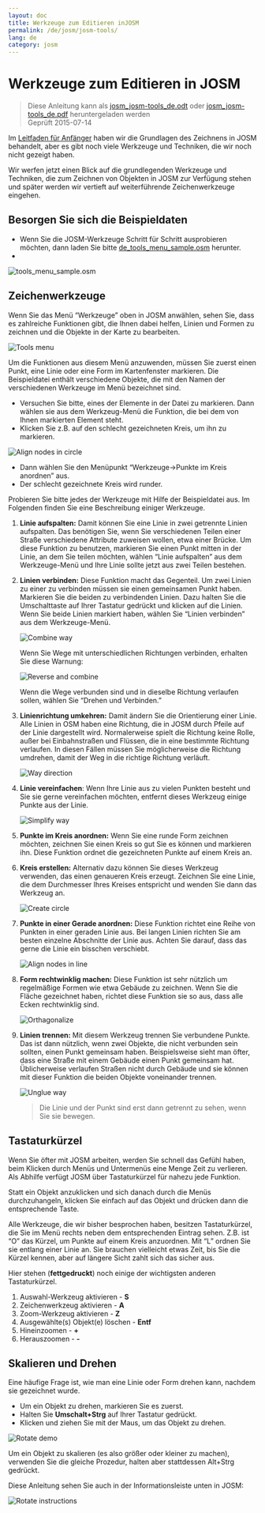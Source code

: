 ```yaml
---
layout: doc
title: Werkzeuge zum Editieren inJOSM
permalink: /de/josm/josm-tools/
lang: de
category: josm
---
```


Werkzeuge zum Editieren in JOSM
==================

> Diese Anleitung kann als  [josm_josm-tools_de.odt](/files/josm_josm-tools_de.odt) oder [josm_josm-tools_de.pdf](/files/josm_josm-tools_de.pdf) heruntergeladen werden  
Geprüft 2015-07-14  

Im [Leitfaden für Anfänger](/de/josm/start-josm) haben wir die Grundlagen des Zeichnens in 
JOSM behandelt, aber es gibt noch viele Werkzeuge und Techniken, die wir noch nicht gezeigt haben.

Wir werfen jetzt einen Blick auf die grundlegenden Werkzeuge und Techniken, 
die zum Zeichnen von Objekten in JOSM zur Verfügung stehen und später werden wir 
vertieft auf weiterführende Zeichenwerkzeuge eingehen.

Besorgen Sie sich die Beispieldaten
-------------------

- Wenn Sie die JOSM-Werkzeuge Schritt für Schritt ausprobieren möchten, dann laden Sie 
    bitte [de_tools_menu_sample.osm](/files/de_tools_menu_sample.osm) herunter.
- 

![tools_menu_sample.osm][]

Zeichenwerkzeuge
-------------

Wenn Sie das Menü “Werkzeuge” oben in JOSM anwählen, sehen Sie, dass es 
zahlreiche Funktionen gibt, die Ihnen dabei helfen, Linien und Formen zu zeichnen 
und die Objekte in der Karte zu bearbeiten.

 
 
 

![Tools menu][]

Um die Funktionen aus diesem Menü anzuwenden, müssen Sie zuerst 
einen Punkt, eine Linie oder eine Form im Kartenfenster markieren. Die Beispieldatei enthält verschiedene 
Objekte, die mit den Namen der verschiedenen Werkzeuge im Menü bezeichnet sind.

- Versuchen Sie bitte, eines der Elemente in der Datei zu markieren. Dann wählen sie aus dem Werkzeug-Menü 
    die Funktion, die bei dem von Ihnen 
    markierten Element steht.
- Klicken Sie z.B. auf den schlecht gezeichneten Kreis, um ihn zu markieren.

![Align nodes in circle][]

- Dann wählen Sie den Menüpunkt “Werkzeuge->Punkte im Kreis anordnen” aus.
- Der schlecht gezeichnete Kreis wird runder.

Probieren Sie bitte jedes der Werkzeuge mit Hilfe der Beispieldatei aus. Im Folgenden 
finden Sie eine Beschreibung einiger Werkzeuge.

1. **Linie aufspalten:** Damit können Sie eine Linie in zwei getrennte Linien aufspalten. 
    Das benötigen Sie, wenn Sie verschiedenen Teilen einer Straße verschiedene 
    Attribute zuweisen wollen, etwa einer Brücke. Um diese Funktion zu benutzen, 
    markieren Sie einen Punkt mitten in der Linie, an dem Sie teilen möchten, wählen “Linie aufspalten” 
    aus dem Werkzeuge-Menü und Ihre Linie sollte jetzt aus zwei Teilen bestehen.

2. **Linien verbinden:** Diese Funktion macht das Gegenteil. Um zwei Linien zu einer 
    zu verbinden müssen sie einen gemeinsamen Punkt haben. Markieren Sie 
    die beiden zu verbindenden Linien. Dazu halten 
    Sie die Umschalttaste auf Ihrer Tastatur gedrückt 
    und klicken auf die Linien. Wenn Sie beide Linien markiert haben, 
    wählen Sie “Linien verbinden” aus dem Werkzeuge-Menü.

    ![Combine way][]

    Wenn Sie Wege mit unterschiedlichen Richtungen verbinden, erhalten Sie 
    diese Warnung:

    ![Reverse and combine][]

    Wenn die Wege verbunden sind und in dieselbe Richtung verlaufen sollen, wählen 
    Sie “Drehen und Verbinden.”

3. **Linienrichtung umkehren:** Damit ändern Sie die Orientierung einer Linie. Alle Linien in 
    OSM haben eine Richtung, die in JOSM durch Pfeile auf der Linie dargestellt wird. 
    Normalerweise spielt die Richtung keine Rolle, außer bei Einbahnstraßen und 
    Flüssen, die in eine bestimmte Richtung verlaufen. In diesen Fällen müssen Sie möglicherweise 
    die Richtung umdrehen, damit der Weg in die richtige Richtung verläuft.

    ![Way direction][]

4. **Linie vereinfachen**: Wenn Ihre Linie aus zu vielen Punkten besteht und Sie sie gerne 
    vereinfachen möchten, entfernt dieses Werkzeug einige Punkte aus der Linie.

    ![Simplify way][]

5. **Punkte im Kreis anordnen:** Wenn Sie eine runde Form zeichnen 
    möchten, zeichnen Sie einen Kreis so gut Sie es können und markieren ihn. 
    Diese Funktion ordnet die gezeichneten Punkte auf einem Kreis an.

6. **Kreis erstellen:** Alternativ dazu können Sie dieses Werkzeug 
    verwenden, das einen genaueren Kreis erzeugt. Zeichnen Sie eine Linie, die dem 
    Durchmesser Ihres Kreises entspricht und wenden Sie dann das Werkzeug an.

    ![Create circle][]

7. **Punkte in einer Gerade anordnen:** Diese Funktion richtet eine Reihe von Punkten 
    in einer geraden Linie aus. Bei langen Linien richten Sie am besten 
    einzelne Abschnitte der Linie aus. Achten Sie darauf, dass das gerne 
    die Linie ein bisschen verschiebt.

    ![Align nodes in line][]

8. **Form rechtwinklig machen:** Diese Funktion ist sehr nützlich um 
    regelmäßige Formen wie etwa Gebäude zu zeichnen. Wenn Sie die Fläche gezeichnet haben, 
    richtet diese Funktion sie so aus, dass alle Ecken rechtwinklig sind.

    ![Orthagonalize][]

9. **Linien trennen:** Mit diesem Werkzeug trennen Sie verbundene Punkte. 
    Das ist dann nützlich, wenn zwei Objekte, die nicht verbunden sein sollten, 
    einen Punkt gemeinsam haben. Beispielsweise sieht man öfter, dass eine Straße mit einem 
    Gebäude einen Punkt gemeinsam hat. Üblicherweise verlaufen Straßen nicht durch Gebäude 
    und sie können mit dieser Funktion die beiden Objekte voneinander 
    trennen.

    ![Unglue way][]

    > Die Linie und der Punkt sind erst dann getrennt zu sehen, wenn Sie sie bewegen.

Tastaturkürzel
------------------

Wenn Sie öfter mit JOSM arbeiten, werden Sie schnell das Gefühl haben, 
beim Klicken durch Menüs und Untermenüs eine Menge Zeit zu verlieren. Als Abhilfe verfügt JOSM über Tastaturkürzel 
für nahezu jede Funktion.

Statt ein Objekt anzuklicken und sich danach durch die Menüs 
durchzuhangeln, klicken Sie einfach auf das Objekt und drücken dann die entsprechende Taste.

Alle Werkzeuge, die wir bisher besprochen haben, besitzen Tastaturkürzel, die 
Sie im Menü rechts neben dem entsprechenden Eintrag sehen. Z.B. ist “O” 
das Kürzel, um Punkte auf einem Kreis anzuordnen. Mit “L” ordnen Sie sie entlang einer Linie an. 
Sie brauchen vielleicht etwas Zeit, bis Sie die Kürzel kennen, aber auf längere 
Sicht zahlt sich das sicher aus.

Hier stehen (**fettgedruckt**) noch einige der wichtigsten anderen Tastaturkürzel.

1. Auswahl-Werkzeug aktivieren - **S**
2. Zeichenwerkzeug aktivieren - **A**
3. Zoom-Werkzeug aktivieren - **Z**
4. Ausgewählte(s) Objekt(e) löschen - **Entf**
5. Hineinzoomen - **+**
6. Herauszoomen - **-**


Skalieren und Drehen
----------------

Eine häufige Frage ist, wie man eine Linie oder Form drehen kann, nachdem 
sie gezeichnet wurde.

- Um ein Objekt zu drehen, markieren Sie es zuerst.
- Halten Sie **Umschalt+Strg** auf Ihrer Tastatur gedrückt.
- Klicken und ziehen Sie mit der Maus, um das Objekt zu drehen.

![Rotate demo][]

Um ein Objekt zu skalieren (es also größer oder kleiner zu machen), verwenden Sie die gleiche 
Prozedur, halten aber stattdessen Alt+Strg gedrückt.

Diese Anleitung sehen Sie auch in der Informationsleiste unten in JOSM:

![Rotate instructions][]




[tools_menu_sample.osm]: /images/de/editing/josm-tools/tools-menu-sample-file.png
[Tools menu]: /images/de/editing/josm-tools/tools-menu.png
[Align nodes in circle]: /images/de/editing/josm-tools/align-nodes-in-circle.png
[Combine way]: /images/en/editing/josm-tools/combine-way.png
[Reverse and combine]: /images/de/editing/josm-tools/reverse-and-combine.png
[Way direction]: /images/en/editing/josm-tools/way-direction.png
[Simplify way]: /images/de/editing/josm-tools/simplify-way.png
[Create circle]: /images/de/editing/josm-tools/create-circle.png
[Align nodes in line]: /images/en/editing/josm-tools/align-nodes-in-line.png
[Orthagonalize]: /images/en/editing/josm-tools/orthagonalize.png
[Unglue way]: /images/en/editing/josm-tools/unglue-way.png
[Keyboard S]: /images/en/editing/josm-tools/keyboard-s.png
[Keyboard A]: /images/en/editing/josm-tools/keyboard-a.png
[Keyboard Z]: /images/en/editing/josm-tools/keyboard-z.png
[Keyboard Del]: /images/en/editing/josm-tools/keyboard-del.png
[Keyboard plus]: /images/en/editing/josm-tools/keyboard-plus.png
[Keyboard minus]: /images/en/editing/josm-tools/keyboard-minus.png
[Rotate demo]: /images/de/editing/josm-tools/rotate-demo.png
[Rotate instructions]: /images/de/editing/josm-tools/rotate-instructions.png